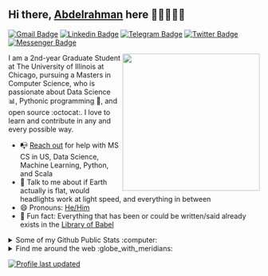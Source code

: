 ## Hi there, [Abdelrahman](https://abdoomohamedd.github.io/) here 👋🏼👨🏻‍💻

[![Gmail Badge](https://img.shields.io/badge/-samujjwaal.dey@acuitybrands.com-c14438?style=flat&logo=Gmail&logoColor=white)](mailto:samujjwaal.dey@acuitybrands.com "Connect via Email")
[![Linkedin Badge](https://img.shields.io/badge/-Samujjwaal%20Dey-0072b1?style=flat&logo=Linkedin&logoColor=white)](https://www.linkedin.com/in/samujjwaal/ "Connect on LinkedIn")
[![Telegram Badge](https://img.shields.io/badge/-@daftdey-0088CC?style=flat&logo=Telegram&logoColor=white)](https://t.me/daftdey "Contact on Telegram")
[![Twitter Badge](https://img.shields.io/badge/-@samujjwaal-00acee?style=flat&logo=Twitter&logoColor=white)](https://twitter.com/intent/follow?screen_name=samujjwaal "Follow on Twitter")
[![Messenger Badge](https://img.shields.io/badge/-Messenger-0078FF?style=flat&logo=Messenger&logoColor=white)](https://m.me/samujjwaal "Connect on Facebook")

<a href="https://samujjwaal.me/"><img src="https://github.com/samujjwaal/samujjwaal/raw/master/etc/hand_v.png" align="right" height="275" /></a>

I am a 2nd-year Graduate Student at The University of Illinois at Chicago, pursuing a Masters in Computer Science, who is passionate about Data Science :bar_chart:, Pythonic programming :snake:, and open source :octocat:. I love to learn and contribute in any and every possible way.

- 📭 [Reach out](#hi-there-samujjwaal-here) for help with MS CS in US, Data Science, Machine Learning, Python, and Scala
- 💬 Talk to me about if Earth actually is flat, would headlights work at light speed, and everything in between
- 😄 Pronouns: [He/Him](https://www.mypronouns.org/he-him)
- 👾 Fun fact: Everything that has been or could be written/said already exists in the [Library of Babel](https://libraryofbabel.info/)

<details>
  <summary>Some of my Github Public Stats :computer:</summary>
  
  <a href="https://samujjwaal.me/"><img src="https://github.com/samujjwaal/samujjwaal/raw/master/etc/laptop.png" align="right" height="200" /></a>

  [![My Github Stats](https://github-readme-stats.vercel.app/api?username=samujjwaal&show_icons=true&title_color=fff&icon_color=79ff97&text_color=9f9f9f&bg_color=151515)](https://github.com/samujjwaal)

  ![Profile Views](https://komarev.com/ghpvc/?username=samujjwaal&color=blue)
  ----
  
</details>

<details>
  <summary>Find me around the web :globe_with_meridians:</summary>
  
  <a href="https://samujjwaal.me/"><img src="https://github.com/samujjwaal/samujjwaal/raw/master/etc/think.png" align="right" height="150" /></a>
  
[![DEV Badge](https://img.shields.io/badge/-samujjwaal-0A0A0A?style=flat&logo=dev.to&logoColor=white)](https://dev.to/samujjwaal)
[![StackOverflow Badge](https://img.shields.io/badge/-daftdey-FE7A16?style=flat&logo=Stack%20Overflow&logoColor=white&)](https://stackoverflow.com/users/12843322/daftdey?tab=profile)
[![Instagram Badge](https://img.shields.io/badge/-Instagram-C13584?style=flat&logo=Instagram&logoColor=white)](https://www.instagram.com/daftdey/ "Follow on Instagram")
[![Soundcloud Badge](https://img.shields.io/badge/-Soundcloud-FE5000?style=flat&logo=Soundcloud&logoColor=white)](https://soundcloud.com/daftdey)
[![Spotify Badge](https://img.shields.io/badge/-Spotify-1DB954?style=flat&logo=Spotify&logoColor=white)](https://open.spotify.com/user/22ydzsykc57ailqsqbn4ycwsq "My Spotify playlists")
[![YouTube Badge](https://img.shields.io/badge/-YouTube-FF0000?style=flat&logo=YouTube&logoColor=white)](https://www.youtube.com/SamujjwaalDeyJEDI/playlists "My YouTube playlists")
[![Reddit Badge](https://img.shields.io/badge/-u/daftdey-FF4500?style=flat&logo=Reddit&logoColor=white)](https://www.reddit.com/user/daftdey/ "Find on Reddit")
----

</details>

[![Profile last updated](https://img.shields.io/github/last-commit/samujjwaal/samujjwaal/master?label=Last%20updated&style=flat)](https://github.com/samujjwaal/samujjwaal/commits)

<!--For future reference 
<a href="https://piraces.dev/"><img alt="Robot logo" src="https://github.com/piraces/piraces/raw/master/robot_dark.png" align="right" height="150" /></a>

- 🔭 I’m currently working on ...
- 🌱 I’m currently learning ...
- 👯 I’m looking to collaborate on ...
- 🤔 I’m looking for help with ...
- 💬 Ask me about ...
- 📫 How to reach me: ...
- 😄 Pronouns: ...
- ⚡ Fun fact: ...

[![Whatsapp Badge](https://img.shields.io/badge/-Whatsapp-4AC959?style=flat&logo=whatsapp&logoColor=white)](https://wa.me/phone-no?text=Hi!)

![visitors](https://visitor-badge.glitch.me/badge?page_id=samujjwaal.samujjwaal)
[![HitCount](http://hits.dwyl.com/samujjwaal/samujjwaal.svg)](http://hits.dwyl.com/samujjwaal/samujjwaal)
![Repo Views](https://views.whatilearened.today/views/github/samujjwaal/samujjwaal.svg?cache=remove)
<img height="20" src="https://raw.githubusercontent.com/github/explore/80688e429a7d4ef2fca1e82350fe8e3517d3494d/topics/python/python.png">
<img height="20" src="https://raw.githubusercontent.com/github/explore/80688e429a7d4ef2fca1e82350fe8e3517d3494d/topics/scala/scala.png">

![Customized Card](https://github-readme-stats.vercel.app/api/pin?username=samujjwaal&repo=UIC-search-engine&title_color=fff&icon_color=f9f9f9&text_color=9f9f9f&bg_color=151515)

<a href="https://github.com/anuraghazra/github-readme-stats">
  <img align="left" src="https://github-readme-stats.vercel.app/api?username=samujjwaal&hide=stars,commits,prs,issues,contribs&show_icons=true&title_color=fff&icon_color=79ff97&text_color=9f9f9f&bg_color=151515" />
</a>
<a href="https://github.com/anuraghazra/convoychat">
  <img align="right" src="https://github-readme-stats.vercel.app/api/top-langs/?username=samujjwaal" width="350"/>
</a>

![Top Languages](https://github-readme-stats.vercel.app/api/top-langs/?username=samujjwaal)
-->
